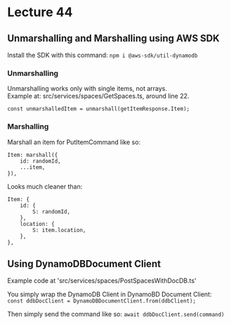 # Lecture 44

## Unmarshalling and Marshalling using AWS SDK

Install the SDK with this command:
`npm i @aws-sdk/util-dynamodb`

### Unmarshalling

Unmarshalling works only with single items, not arrays. <br>
Example at: src/services/spaces/GetSpaces.ts, around line 22.

`const unmarshalledItem = unmarshall(getItemResponse.Item);`

### Marshalling

Marshall an item for PutItemCommand like so:

```
Item: marshall({
    id: randomId,
    ...item,
}),
```

Looks much cleaner than:

```
Item: {
    id: {
        S: randomId,
    },
    location: {
        S: item.location,
    },
},
```

## Using DynamoDBDocument Client

Example code at 'src/services/spaces/PostSpacesWithDocDB.ts'

You simply wrap the DynamoDB Client in DynamoBD Document Client: <br>
`const ddbDocClient = DynamoDBDocumentClient.from(ddbClient);`

Then simply send the command like so: `await ddbDocClient.send(command)`
